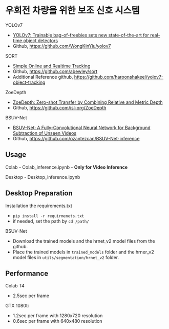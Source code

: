 # 우회전 차량을 위한 보조 신호 시스템

YOLOv7
- [YOLOv7: Trainable bag-of-freebies sets new state-of-the-art for real-time object detectors](https://arxiv.org/abs/2207.02696)
- Github, https://github.com/WongKinYiu/yolov7

SORT
- [Simple Online and Realtime Tracking](https://arxiv.org/abs/1602.00763)
- Github, https://github.com/abewley/sort
- Additional Reference github, https://github.com/haroonshakeel/yolov7-object-tracking

ZoeDepth
- [ZoeDepth: Zero-shot Transfer by Combining Relative and Metric Depth](https://arxiv.org/abs/2302.12288)
- Github, https://github.com/isl-org/ZoeDepth

BSUV-Net
- [BSUV-Net: A Fully-Convolutional Neural Network for Background Subtraction of Unseen Videos](https://arxiv.org/abs/1907.11371)
- Github, https://github.com/ozantezcan/BSUV-Net-inference

## Usage

Colab - Colab_inference.ipynb - **Only for Video Inference**

Desktop - Desktop_inference.ipynb

## Desktop Preparation

Installation the requirements.txt
- `pip install -r requirmenets.txt`
- if needed, set the path by `cd /path/`

BSUV-Net
- Download the trained models and the hrnet_v2 model files from the github.
- Place the trained models in `trained_models` folder and the hrner_v2 model files in `utils/segmentation/hrnet_v2` folder.

## Performance

Colab T4
- 2.5sec per frame

GTX 1080ti 
- 1.2sec per frame with 1280x720 resolution
- 0.6sec per frame with 640x480 resolution
